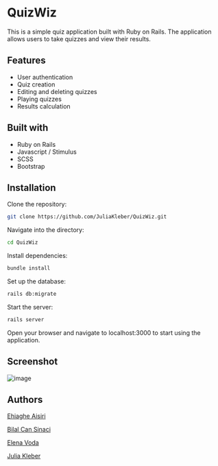 # QuizWiz

This is a simple quiz application built with Ruby on Rails. The application allows users to take quizzes and view their results.

## Features

- User authentication
- Quiz creation
- Editing and deleting quizzes
- Playing quizzes
- Results calculation

## Built with

- Ruby on Rails
- Javascript / Stimulus
- SCSS
- Bootstrap
  
## Installation

Clone the repository:

  ```bash
  git clone https://github.com/JuliaKleber/QuizWiz.git
  ```

Navigate into the directory:

  ```bash
  cd QuizWiz
  ```

Install dependencies:

  ```bash
  bundle install
  ```

Set up the database:
  ```bash
  rails db:migrate
  ```

Start the server:

  ```bash
  rails server
  ```

Open your browser and navigate to localhost:3000 to start using the application.

## Screenshot

![image](https://github.com/JuliaKleber/QuizWiz/assets/142741980/2f7a2ce2-09c0-4110-ad90-d607e9bee5af)

## Authors

[Ehiaghe Aisiri](https://github.com/aghe-eng)

[Bilal Can Sinaci](https://github.com/canosin46)

[Elena Voda](https://github.com/ElenaVoda)

[Julia Kleber](https://github.com/JuliaKleber)
